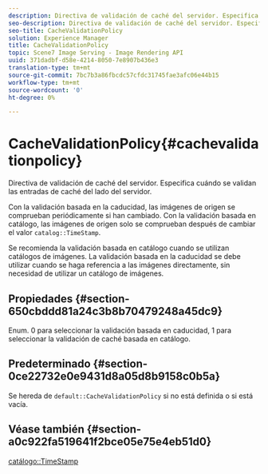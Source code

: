 ```yaml
---
description: Directiva de validación de caché del servidor. Especifica cuándo se validan las entradas de caché del lado del servidor.
seo-description: Directiva de validación de caché del servidor. Especifica cuándo se validan las entradas de caché del lado del servidor.
seo-title: CacheValidationPolicy
solution: Experience Manager
title: CacheValidationPolicy
topic: Scene7 Image Serving - Image Rendering API
uuid: 371dadbf-d58e-4214-8050-7e8907b436e3
translation-type: tm+mt
source-git-commit: 7bc7b3a86fbcdc57cfdc31745fae3afc06e44b15
workflow-type: tm+mt
source-wordcount: '0'
ht-degree: 0%

---
```



# CacheValidationPolicy{#cachevalidationpolicy}

Directiva de validación de caché del servidor. Especifica cuándo se validan las entradas de caché del lado del servidor.

Con la validación basada en la caducidad, las imágenes de origen se comprueban periódicamente si han cambiado. Con la validación basada en catálogo, las imágenes de origen solo se comprueban después de cambiar el valor `catalog::TimeStamp`.

Se recomienda la validación basada en catálogo cuando se utilizan catálogos de imágenes. La validación basada en la caducidad se debe utilizar cuando se haga referencia a las imágenes directamente, sin necesidad de utilizar un catálogo de imágenes.

## Propiedades {#section-650cbddd81a24c3b8b70479248a45dc9}

Enum. 0 para seleccionar la validación basada en caducidad, 1 para seleccionar la validación de caché basada en catálogo.

## Predeterminado {#section-0ce22732e0e9431d8a05d8b9158c0b5a}

Se hereda de `default::CacheValidationPolicy` si no está definida o si está vacía.

## Véase también {#section-a0c922fa519641f2bce05e75e4eb51d0}

[catálogo::TimeStamp](../../../../../is-api/image-catalog/image-serving-api-ref/c-image-catalog-reference/c-image-svg-data-reference/c-svg-data-reference/r-timestamp-svg.md#reference-59a27b72f4cb4a53a3baba83214c4ded)
